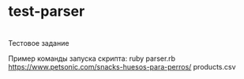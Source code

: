 # test-parser
#
Тестовое задание

Пример команды запуска скрипта:
ruby parser.rb  https://www.petsonic.com/snacks-huesos-para-perros/ products.csv
